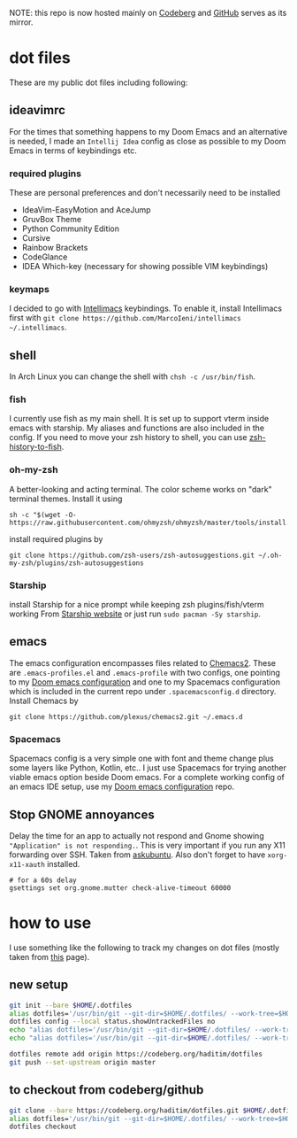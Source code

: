 NOTE: this repo is now hosted mainly on [Codeberg](https://codeberg.org/haditim/dotfiles) and [GitHub](https://github.com/haditim/dotfiles) serves as its mirror.

# dot files
These are my public dot files including following:

## ideavimrc
For the times that something happens to my Doom Emacs and an alternative is needed, I made an `Intellij Idea` config as close as possible to my Doom Emacs in terms of keybindings etc.

### required plugins
These are personal preferences and don't necessarily need to be installed
- IdeaVim-EasyMotion and AceJump
- GruvBox Theme
- Python Community Edition
- Cursive
- Rainbow Brackets
- CodeGlance
- IDEA Which-key (necessary for showing possible VIM keybindings)


### keymaps
I decided to go with [Intellimacs](https://github.com/MarcoIeni/intellimacs) keybindings. To enable it, install Intellimacs first with `git clone https://github.com/MarcoIeni/intellimacs ~/.intellimacs`.

## shell
In Arch Linux you can change the shell with `chsh -c /usr/bin/fish`.

### fish
I currently use fish as my main shell. It is set up to support vterm inside emacs with starship. My aliases and functions are also included in the config. If you need to move your zsh history to shell, you can use [zsh-history-to-fish](https://pypi.org/project/zsh-history-to-fish/).

### oh-my-zsh
A better-looking and acting terminal. The color scheme works on "dark" terminal themes. Install it using

``` shell
sh -c "$(wget -O- https://raw.githubusercontent.com/ohmyzsh/ohmyzsh/master/tools/install.sh)"
```
install required plugins by
``` shell
git clone https://github.com/zsh-users/zsh-autosuggestions.git ~/.oh-my-zsh/plugins/zsh-autosuggestions
```

### Starship
install Starship for a nice prompt while keeping zsh plugins/fish/vterm working
From [Starship website](https://starship.rs/) or just run `sudo pacman -Sy starship`.

## emacs
The emacs configuration encompasses files related to [Chemacs2](https://github.com/plexus/chemacs2). These are `.emacs-profiles.el` and `.emacs-profile` with two configs, one pointing to my [Doom emacs configuration](https://codeberg.org/haditim/.doom.d "doom configs") and one to my Spacemacs configuration which is included in the current repo under `.spacemacsconfig.d` directory.
Install Chemacs by
``` shell
git clone https://github.com/plexus/chemacs2.git ~/.emacs.d
```

### Spacemacs
Spacemacs config is a very simple one with font and theme change plus some layers like Python, Kotlin, etc.. I just use Spacemacs for trying another viable emacs option beside Doom emacs. For a complete working config of an emacs IDE setup, use my [Doom emacs configuration](https://codeberg.org/haditim/.doom.d "doom configs") repo.

## Stop GNOME annoyances

Delay the time for an app to actually not respond and Gnome showing `"Application" is not responding.`. This is very important if you run any X11 forwarding over SSH. Taken from [askubuntu](https://askubuntu.com/questions/1068921/how-to-disable-the-window-not-responding-dialog). Also don't forget to have `xorg-x11-xauth` installed.

``` shell
# for a 60s delay
gsettings set org.gnome.mutter check-alive-timeout 60000
```

# how to use
I use something like the following to track my changes on dot files (mostly taken from [this](https://medium.com/toutsbrasil/how-to-manage-your-dotfiles-with-git-f7aeed8adf8b) page).

## new setup 

``` sh
git init --bare $HOME/.dotfiles
alias dotfiles='/usr/bin/git --git-dir=$HOME/.dotfiles/ --work-tree=$HOME'
dotfiles config --local status.showUntrackedFiles no
echo "alias dotfiles='/usr/bin/git --git-dir=$HOME/.dotfiles/ --work-tree=$HOME'" >> $HOME/.bashrc
echo "alias dotfiles='/usr/bin/git --git-dir=$HOME/.dotfiles/ --work-tree=$HOME'" >> $HOME/.zshrc

dotfiles remote add origin https://codeberg.org/haditim/dotfiles
git push --set-upstream origin master
```

## to checkout from codeberg/github

``` sh
git clone --bare https://codeberg.org/haditim/dotfiles.git $HOME/.dotfiles
alias dotfiles='/usr/bin/git --git-dir=$HOME/.dotfiles/ --work-tree=$HOME'
dotfiles checkout
```
